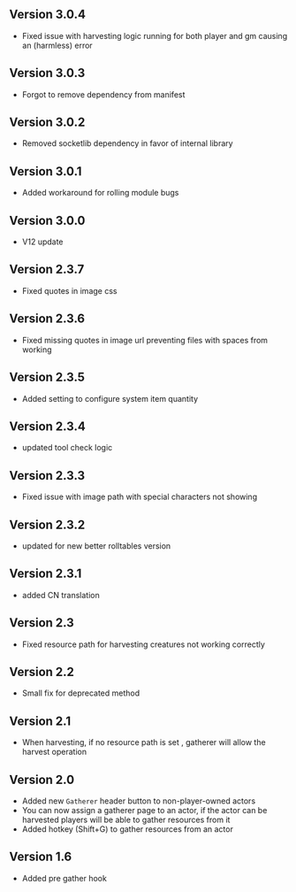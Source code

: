 ## Version 3.0.4
- Fixed issue with harvesting logic running for both player and gm causing an (harmless) error

## Version 3.0.3
- Forgot to remove dependency from manifest

## Version 3.0.2
- Removed socketlib dependency in favor of internal library

## Version 3.0.1
- Added workaround for rolling module bugs

## Version 3.0.0
- V12 update

## Version 2.3.7
- Fixed quotes in image css

## Version 2.3.6
- Fixed missing quotes in image url preventing files with spaces from working

## Version 2.3.5
- Added setting to configure system item quantity

## Version 2.3.4
- updated tool check logic

## Version 2.3.3
- Fixed issue with image path with special characters not showing

## Version 2.3.2
- updated for new better rolltables version

## Version 2.3.1
- added CN translation

## Version 2.3
- Fixed resource path for harvesting creatures not working correctly

## Version 2.2
- Small fix for deprecated method

## Version 2.1
- When harvesting, if no resource path is set , gatherer will allow the harvest operation

## Version 2.0
- Added new `Gatherer` header button to non-player-owned actors
- You can now assign a gatherer page to an actor, if the actor can be harvested players will be able to gather resources from it
- Added hotkey (Shift+G) to gather resources from an actor

## Version 1.6
- Added pre gather hook

